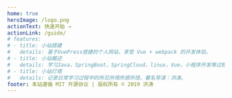 ```yaml
---
home: true
heroImage: /logo.png
actionText: 快速开始 →
actionLink: /guide/
# features:
# - title: 小站搭建
#   details: 基于VuePress搭建的个人网站，享受 Vue + webpack 的开发体验。
# - title: 小站概述
#   details: 学习Java，SpringBoot，SpringCloud，linux，Vue，小程序开发等过程中整理所记录的笔记。
# - title: 小站灯塔
#   details: 记录日常学习过程中的所见所得所感所悟，著名导演：洪涛。
footer: 本站遵循 MIT 开源协议 | 版权所有 © 2019 洪涛
---
```

<!--
## :star: Find Me

| :four_leaf_clover:csdn博客 | [博客 Home](https://blog.csdn.net/m0_37903882)              |
| -------------------------- | ----------------------------------------------------------- |
| :beer: ​Github              | [GitHub Home](https://github.com/DuebassLei)                |
| :bird:码云                 | [Gitee码云](https://gitee.com/DuebassLei)                   |
| :car:掘金                  | [掘金Home](https://juejin.im/user/5aa1029c51882555770c0603) |
| :apple:简书                | [简书Home](https://www.jianshu.com/u/6740c2a5866d)          |

:smile: [海边的小溪鱼个人网站](https://duebasslei.gitee.io/)

:email: 1130122701@qq.com -->

